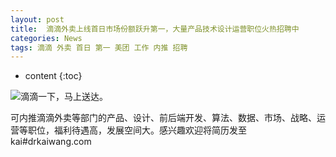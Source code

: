 ```yaml
---
layout: post
title:  滴滴外卖上线首日市场份额跃升第一，大量产品技术设计运营职位火热招聘中
categories: News
tags: 滴滴 外卖 首日 第一 美团 工作 内推 招聘
---
```


* content
{:toc}

![滴滴一下，马上送达。](http://wx3.sinaimg.cn/large/741d838bly1fq94lm2ukoj20bt0l20u0.jpg)

可内推滴滴外卖等部门的产品、设计、前后端开发、算法、数据、市场、战略、运营等职位，福利待遇高，发展空间大。感兴趣欢迎将简历发至kai#drkaiwang.com

